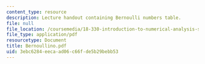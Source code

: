 ```yaml
---
content_type: resource
description: Lecture handout containing Bernoulli numbers table.
file: null
file_location: /coursemedia/18-330-introduction-to-numerical-analysis-spring-2004/3ebc6284eecaad06c66fde5b29bebb53_Bernoullino.pdf
file_type: application/pdf
resourcetype: Document
title: Bernoullino.pdf
uid: 3ebc6284-eeca-ad06-c66f-de5b29bebb53
---
```

